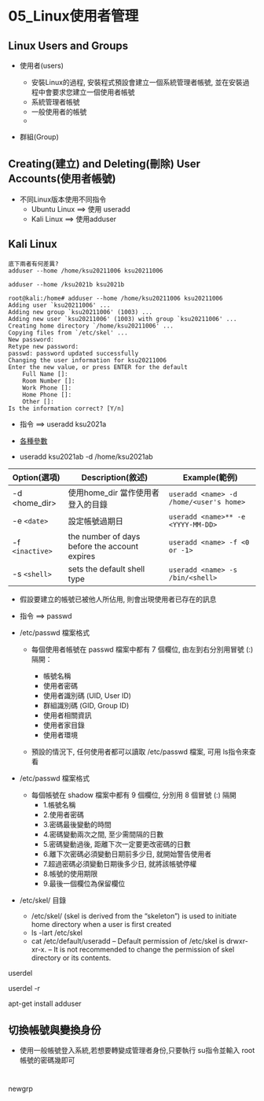 # 05_Linux使用者管理

## Linux Users and Groups

- 使用者(users)
  - 安裝Linux的過程, 安裝程式預設會建立一個系統管理者帳號, 並在安裝過程中會要求您建立一個使用者帳號
  - 系統管理者帳號
  - 一般使用者的帳號  
  - 
 

- 群組(Group)
 
 
## Creating(建立) and Deleting(刪除) User Accounts(使用者帳號)
- 不同Linux版本使用不同指令
  - Ubuntu Linux  ==> 使用 useradd
  - Kali Linux  ==> 使用adduser

## Kali Linux
```
底下兩者有何差異?
adduser --home /home/ksu20211006 ksu20211006

adduser --home /ksu2021b ksu2021b
```
```
root@kali:/home# adduser --home /home/ksu20211006 ksu20211006
Adding user `ksu20211006' ...
Adding new group `ksu20211006' (1003) ...
Adding new user `ksu20211006' (1003) with group `ksu20211006' ...
Creating home directory `/home/ksu20211006' ...
Copying files from `/etc/skel' ...
New password: 
Retype new password: 
passwd: password updated successfully
Changing the user information for ksu20211006
Enter the new value, or press ENTER for the default
	Full Name []: 
	Room Number []: 
	Work Phone []: 
	Home Phone []: 
	Other []: 
Is the information correct? [Y/n] 

```



- 指令 ==> useradd ksu2021a
- [各種參數](https://www.linode.com/docs/guides/linux-users-and-groups/)

- useradd ksu2021ab -d /home/ksu2021ab
  
| Option(選項)|	Description(敘述)|	Example(範例)|
| ----| ------| ------|
|-d <home_dir>|	使用home_dir 當作使用者登入的目錄	|`useradd <name> -d /home/<user's home>`|
| -e `<date>`|	設定帳號過期日|`useradd <name>** -e <YYYY-MM-DD>` |
|-f `<inactive>`|	the number of days before the account expires|`useradd <name> -f <0 or -1>`|
|-s `<shell>`|	sets the default shell type|`useradd <name> -s /bin/<shell>`|

- 假設要建立的帳號已被他人所佔用, 則會出現使用者已存在的訊息

- 指令 ==> passwd <username>  

- /etc/passwd 檔案格式
  - 每個使用者帳號在 passwd 檔案中都有 7 個欄位, 由左到右分別用冒號 (:) 隔開：
    - 帳號名稱
    - 使用者密碼
    - 使用者識別碼 (UID, User ID)
    - 群組識別碼 (GID, Group ID)
    - 使用者相關資訊
    - 使用者家目錄
    - 使用者環境

  - 預設的情況下, 任何使用者都可以讀取 /etc/passwd 檔案, 可用 ls指令來查看

- /etc/passwd 檔案格式
  - 每個帳號在 shadow 檔案中都有 9 個欄位, 分別用 8 個冒號 (:) 隔開
    - 1.帳號名稱
    - 2.使用者密碼
    - 3.密碼最後變動的時間
    - 4.密碼變動兩次之間, 至少需間隔的日數
    - 5.密碼變動過後, 距離下次一定要更改密碼的日數
    - 6.離下次密碼必須變動日期前多少日, 就開始警告使用者
    - 7.超過密碼必須變動日期後多少日, 就將該帳號停權
    - 8.帳號的使用期限
    - 9.最後一個欄位為保留欄位

  
- /etc/skel/ 目錄
  - /etc/skel/ (skel is derived from the “skeleton”) is used to initiate home directory when a user is first created
  - ls -lart /etc/skel 
  - cat /etc/default/useradd
  – Default permission of /etc/skel is drwxr-xr-x.
  – It is not recommended to change the permission of skel directory or its contents.

userdel <name>

userdel -r <name>
  
apt-get install adduser

## 切換帳號與變換身份

  - 使用一般帳號登入系統,若想要轉變成管理者身份,只要執行 su指令並輸入 root 帳號的密碼幾即可 
  
  
# 
newgrp <marketing>
